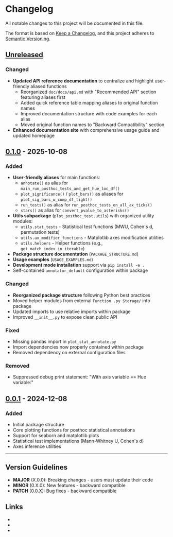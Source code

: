 # Changelog

All notable changes to this project will be documented in this file.

The format is based on [Keep a Changelog](https://keepachangelog.com/en/1.0.0/),
and this project adheres to [Semantic Versioning](https://semver.org/spec/v2.0.0.html).

## [Unreleased]

### Changed
- **Updated API reference documentation** to centralize and highlight user-friendly aliased functions
  - Reorganized `doc/docs/api.md` with "Recommended API" section featuring aliases first
  - Added quick reference table mapping aliases to original function names
  - Improved documentation structure with code examples for each alias
  - Moved original function names to "Backward Compatibility" section
- **Enhanced documentation site** with comprehensive usage guide and updated homepage

## [0.1.0] - 2025-10-08

### Added
- **User-friendly aliases** for main functions:
  - `annotate()` as alias for `main_run_posthoc_tests_and_get_hue_loc_df()`
  - `plot_significance()` / `plot_bars()` as aliases for `plot_sig_bars_w_comp_df_tight()`
  - `run_tests()` as alias for `run_posthoc_tests_on_all_ax_ticks()`
  - `stars()` as alias for `convert_pvalue_to_asterisks()`
- **Utils subpackage** (`plot_posthoc_test.utils`) with organized utility modules:
  - `utils.stat_tests` - Statistical test functions (MWU, Cohen's d, permutation tests)
  - `utils.ax_modifier_functions` - Matplotlib axes modification utilities
  - `utils.helpers` - Helper functions (e.g., `get_match_index_in_iterable`)
- **Package structure documentation** (`PACKAGE_STRUCTURE.md`)
- **Usage examples** (`USAGE_EXAMPLES.md`)
- **Development mode installation** support via `pip install -e .`
- Self-contained `annotator_default` configuration within package

### Changed
- **Reorganized package structure** following Python best practices
- Moved helper modules from external `Function .py Storage/` into package
- Updated imports to use relative imports within package
- Improved `__init__.py` to expose clean public API

### Fixed
- Missing pandas import in `plot_stat_annotate.py`
- Import dependencies now properly contained within package
- Removed dependency on external configuration files

### Removed
- Suppressed debug print statement: "With axis variable == Hue variable:"

## [0.0.1] - 2024-12-08

### Added
- Initial package structure
- Core plotting functions for posthoc statistical annotations
- Support for seaborn and matplotlib plots
- Statistical test implementations (Mann-Whitney U, Cohen's d)
- Axes inference utilities

---

## Version Guidelines

- **MAJOR** (X.0.0): Breaking changes - users must update their code
- **MINOR** (0.X.0): New features - backward compatible
- **PATCH** (0.0.X): Bug fixes - backward compatible

## Links
- [Unreleased]: https://github.com/cjohnsoncruz/plot_posthoc_test/compare/v0.1.0...HEAD
- [0.1.0]: https://github.com/cjohnsoncruz/plot_posthoc_test/releases/tag/v0.1.0
- [0.0.1]: https://github.com/cjohnsoncruz/plot_posthoc_test/releases/tag/v0.0.1
